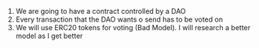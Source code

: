 1. We are going to have a contract controlled by a DAO 
2. Every transaction that the DAO wants o send has to be voted on
3. We will  use ERC20 tokens for voting (Bad Model). I will research a better model as I get better